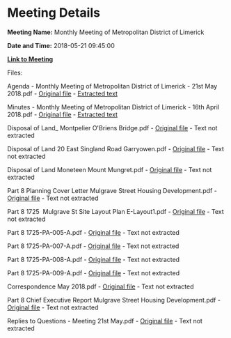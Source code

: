 # Meeting Details

**Meeting Name:** Monthly Meeting of Metropolitan District of Limerick

**Date and Time:** 2018-05-21 09:45:00

**[Link to Meeting](https://www.limerick.ie/council/whats-on/monthly-meeting-metropolitan-district-limerick-40)**

Files: 

Agenda - Monthly Meeting of Metropolitan District of Limerick - 21st May 2018.pdf - [Original file](https://www.limerick.ie/sites/default/files/media/documents/2018-05/00%20Agenda%2021st%20May%202018.pdf) - [Extracted text](./Agenda%20-%C2%A0Monthly%20Meeting%20of%20Metropolitan%20District%20of%20Limerick%20-%2021st%C2%A0May%202018.md)

Minutes - Monthly Meeting of Metropolitan District of Limerick - 16th April 2018.pdf - [Original file](https://www.limerick.ie/sites/default/files/media/documents/2018-05/01%20Minutes%2016th%20April%202018.pdf) - [Extracted text](./Minutes%20-%C2%A0Monthly%20Meeting%20of%20Metropolitan%20District%20of%20Limerick%20-%2016th%20April%202018.md)

Disposal of Land_ Montpelier O'Briens Bridge.pdf - [Original file](https://www.limerick.ie/sites/default/files/media/documents/2018-05/02%28a%29%20Disposal%20of%20Land%20Montpelier%20O%20Briens%20Bridge.pdf) - Text not extracted

Disposal of Land 20 East Singland Road Garryowen.pdf - [Original file](https://www.limerick.ie/sites/default/files/media/documents/2018-05/02%28b%29%20Disposal%20of%20Land%2020%20East%20Singland%20Road%20Garryowen.pdf) - Text not extracted

Disposal of Land Moneteen Mount Mungret.pdf - [Original file](https://www.limerick.ie/sites/default/files/media/documents/2018-05/02%28c%29%20Disposal%20of%20Land%20Moneteen%20Mount%20Mungret.pdf) - Text not extracted

Part 8 Planning Cover Letter Mulgrave Street Housing Development.pdf - [Original file](https://www.limerick.ie/sites/default/files/media/documents/2018-05/03%28a%29%28i%29%20Part%208%20Planning%20Cover%20Letter%20Mulgrave%20Street%20Housing%20Development.pdf) - Text not extracted

Part 8 1725  Mulgrave St Site Layout Plan E-Layout1.pdf - [Original file](https://www.limerick.ie/sites/default/files/media/documents/2018-05/03%28a%29%28iii%29%20Part%208%201725%20%20Mulgrave%20St%20%20Site%20Layout%20Plan_E-Layout1.pdf) - Text not extracted

Part 8 1725-PA-005-A.pdf - [Original file](https://www.limerick.ie/sites/default/files/media/documents/2018-05/03%28a%29%28iv%29%20Part%208%201725-PA-005-A.pdf) - Text not extracted

Part 8 1725-PA-007-A.pdf - [Original file](https://www.limerick.ie/sites/default/files/media/documents/2018-05/03%28a%29%28v%29%20Part%208%201725-PA-007-A.pdf) - Text not extracted

Part 8 1725-PA-008-A.pdf - [Original file](https://www.limerick.ie/sites/default/files/media/documents/2018-05/03%28a%29%28vi%29%20Part%208%201725-PA-008-A.pdf) - Text not extracted

Part 8 1725-PA-009-A.pdf - [Original file](https://www.limerick.ie/sites/default/files/media/documents/2018-05/03%28a%29%28vii%29%20Part%208%201725-PA-009-A.pdf) - Text not extracted

Correspondence May 2018.pdf - [Original file](https://www.limerick.ie/sites/default/files/media/documents/2018-05/17%20Correspondence%20May%202018.pdf) - Text not extracted

Part 8 Chief Executive Report Mulgrave Street Housing Development.pdf - [Original file](https://www.limerick.ie/sites/default/files/media/documents/2018-05/03%28a%29%28ii%29%20Part%208%20Chief%20Executive%20Report%20Mulgrave%20Street%20Housing%20Development.pdf) - Text not extracted

Replies to Questions - Meeting 21st May.pdf - [Original file](https://www.limerick.ie/sites/default/files/media/documents/2018-05/Replies%20to%20Questions%20May%202018_0.pdf) - Text not extracted

